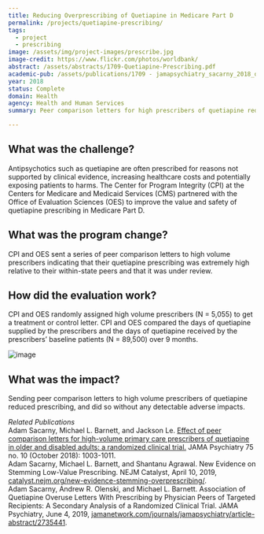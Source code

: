 ```yaml
---
title: Reducing Overprescribing of Quetiapine in Medicare Part D
permalink: /projects/quetiapine-prescribing/
tags: 
  - project
  - prescribing
image: /assets/img/project-images/prescribe.jpg
image-credit: https://www.flickr.com/photos/worldbank/
abstract: /assets/abstracts/1709-Quetiapine-Prescribing.pdf
academic-pub: /assets/publications/1709 - jamapsychiatry_sacarny_2018_oi_180047.pdf
year: 2018
status: Complete
domain: Health
agency: Health and Human Services
summary: Peer comparison letters for high prescribers of quetiapine reduce prescription volume and improve guideline conformity of prescription fills.

---
```

## What was the challenge?

Antipsychotics such as quetiapine are often prescribed for reasons not supported by clinical evidence, increasing healthcare costs and potentially exposing patients to harms. The Center for Program Integrity (CPI) at the Centers for Medicare and Medicaid Services (CMS) partnered with the Office of Evaluation Sciences (OES) to improve the value and safety of quetiapine prescribing in Medicare Part D.


## What was the program change?

CPI and OES sent a series of peer comparison letters to high volume prescribers indicating that their quetiapine prescribing was extremely high relative to their within-state peers and that it was under review.

## How did the evaluation work?

CPI and OES randomly assigned high volume prescribers (N = 5,055) to get a treatment or control letter. CPI and OES compared the days of quetiapine supplied by the prescribers and the days of quetiapine received by the prescribers’ baseline patients (N = 89,500) over 9 months.

![image]({{site.baseurl}}/assets/img/project-images/1709-graph.png)

## What was the impact?

Sending peer comparison letters to high volume prescribers of quetiapine reduced prescribing, and did so without any detectable adverse impacts.

<i> Related Publications</i>
<br>
Adam Sacarny, Michael L. Barnett, and Jackson Le. <a href="https://pubmed.ncbi.nlm.nih.gov/30073273/">Effect of peer comparison letters for high-volume primary care prescribers of quetiapine in older and disabled adults: a randomized clinical trial.</a> JAMA Psychiatry 75 no. 10 (October 2018): 1003-1011.
<br>
Adam Sacarny, Michael L. Barnett, and Shantanu Agrawal. New Evidence on Stemming Low-Value Prescribing. NEJM Catalyst, April 10, 2019, <a href="https://catalyst.nejm.org/new-evidence-stemming-overprescribing/">catalyst.nejm.org/new-evidence-stemming-overprescribing/</a>.
<br>
Adam Sacarny, Andrew R. Olenski, and Michael L. Barnett. Association of Quetiapine Overuse Letters With Prescribing by Physician Peers of Targeted Recipients: A Secondary Analysis of a Randomized Clinical Trial. JAMA Psychiatry, June 4, 2019, <a href="https://jamanetwork.com/journals/jamapsychiatry/article-abstract/2735441?resultClick=1">jamanetwork.com/journals/jamapsychiatry/article-abstract/2735441</a>.
